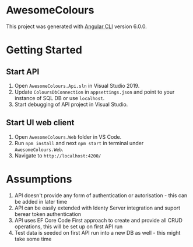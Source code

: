# AwesomeColours
This project was generated with [Angular CLI](https://github.com/angular/angular-cli) version 6.0.0.


# Getting Started

## Start API
1.  Open `AwesomeColours.Api.sln` in Visual Studio 2019.
2.  Update `ColoursDbConnection` in `appsettings.json` and point to your instance of SQL DB or use `localhost`.
3.  Start debugging of API project in Visual Studio.

## Start UI web client
1.  Open `AwesomeColours.Web` folder in VS Code.  
2.  Run `npm install` and next `npm start` in terminal under `AwesomeColours.Web`.
3.  Navigate to `http://localhost:4200/`


# Assumptions
1.  API doesn't provide any form of authentication or autorisation - this can be added in later time
2.  API can be easily extended with Identy Server integration and suport berear token authentication
3.  API uses EF Core Code First approach to create and provide all CRUD operations, this will be set up on first API run
4.  Test data is seeded on first API run into a new DB as well - this might take some time